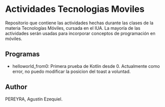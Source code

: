 # Actividades Tecnologias Moviles
Repositorio que contiene las actividades hechas durante las clases de la materia Tecnologías Móviles, cursada en el IUA. La mayoría de las actividades serán usadas para incorporar conceptos de programación en móviles.

## Programas 
* helloworld_from0: Primera prueba de Kotlin desde 0. Actualmente como error, no puedo modificar la posicion del toast a voluntad.

## Author
PEREYRA, Agustín Ezequiel.
